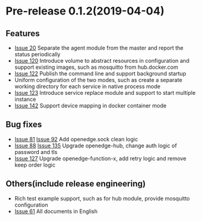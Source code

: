 # Pre-release 0.1.2(2019-04-04)

## Features

- [Issue 20](https://github.com/baidu/openedge/issues/20) Separate the agent module from the master and report the status periodically
- [Issue 120](https://github.com/baidu/openedge/issues/120)  Introduce volume to abstract resources in configuration and support existing images, such as mosquitto from hub.docker.com
- [Issue 122](https://github.com/baidu/openedge/issues/122)  Publish the command line and support background startup
- Uniform configuration of the two modes, such as create a separate working directory for each service in native process mode
- [Issue 123](https://github.com/baidu/openedge/issues/123) Introduce service replace module and support to start multiple instance
- [Issue 142](https://github.com/baidu/openedge/issues/142) Support device mapping in docker container mode

## Bug fixes

- [Issue 81](https://github.com/baidu/openedge/issues/81) [Issue 92](https://github.com/baidu/openedge/issues/92) Add openedge.sock clean logic
- [Issue 88](https://github.com/baidu/openedge/issues/88) [Issue 135](https://github.com/baidu/openedge/issues/135) Upgrade openedge-hub, change auth logic of password and tls
- [Issue 127](https://github.com/baidu/openedge/issues/127) Upgrade openedge-function-x, add retry logic and remove keep order logic

## Others(include release engineering)

- Rich test example support, such as for hub module, provide mosquitto configuration
- [Issue 61](https://github.com/baidu/openedge/issues/61) All documents in English
